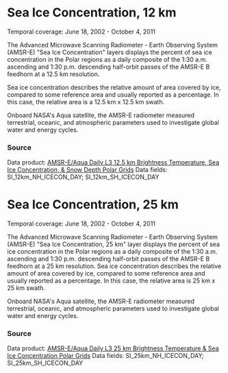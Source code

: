# Sea Ice Concentration, 12 km
Temporal coverage: June 18, 2002 - October 4, 2011

The Advanced Microwave Scanning Radiometer - Earth Observing System (AMSR-E) "Sea Ice Concentration" layers displays the percent of sea ice concentration in the Polar regions as a daily composite of the 1:30 a.m. ascending and 1:30 p.m. descending half-orbit passes of the AMSR-E B feedhorn at a 12.5 km resolution.

Sea ice concentration describes the relative amount of area covered by ice, compared to some reference area and usually reported as a percentage.  In this case, the relative area is a 12.5 km x 12.5 km swath.

Onboard NASA's Aqua satellite, the AMSR-E radiometer measured terrestrial, oceanic, and atmospheric parameters used to investigate global water and energy cycles.  

### Source
Data product: [AMSR-E/Aqua Daily L3 12.5 km Brightness Temperature, Sea Ice Concentration, & Snow Depth Polar Grids](http://nsidc.org/data/ae_l2a)
Data fields: SI_12km_NH_ICECON_DAY; SI_12km_SH_ICECON_DAY

# Sea Ice Concentration, 25 km
Temporal coverage: June 18, 2002 - October 4, 2011

The Advanced Microwave Scanning Radiometer - Earth Observing System (AMSR-E) "Sea Ice Concentration, 25 km" layer displays the percent of sea ice concentration in the Polar regions as a daily composite of the 1:30 a.m. ascending and 1:30 p.m. descending half-orbit passes of the AMSR-E B feedhorn at a 25 km resolution.
Sea ice concentration describes the relative amount of area covered by ice, compared to some reference area and usually reported as a percentage.  In this case, the relative area is 25 km x 25 km swath.

Onboard NASA's Aqua satellite, the AMSR-E radiometer measured terrestrial, oceanic, and atmospheric parameters used to investigate global water and energy cycles.  

### Source
Data product: [AMSR-E/Aqua Daily L3 25 km Brightness Temperature & Sea Ice Concentration Polar Grids](http://nsidc.org/data/ae_si25)
Data fields: SI_25km_NH_ICECON_DAY; SI_25km_SH_ICECON_DAY
